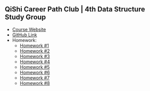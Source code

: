 ## QiShi Career Path Club | 4th Data Structure Study Group

* <a href="https://www.qishicpc.com/activities/profile/163/">Course Website</a>
* <a href="https://github.com/smartzdp/QiShi-Career-Path-Club/tree/master/4th%20Data%20Structure%20Study%20Group">GitHub Link</a>
* Homework:
  * <a href="https://smartzdp.github.io/qishicpc/ds004/hw1.html">Homework #1</a>
  * <a href="https://smartzdp.github.io/qishicpc/ds004/hw2.html">Homework #2</a>
  * <a href="https://smartzdp.github.io/qishicpc/ds004/hw3.html">Homework #3</a>
  * <a href="https://smartzdp.github.io/qishicpc/ds004/hw4.html">Homework #4</a>
  * <a href="https://smartzdp.github.io/qishicpc/ds004/hw5.html">Homework #5</a>
  * <a href="https://smartzdp.github.io/qishicpc/ds004/hw6.html">Homework #6</a>
  * <a href="https://smartzdp.github.io/qishicpc/ds004/hw7.html">Homework #7</a>
  * <a href="https://smartzdp.github.io/qishicpc/ds004/hw8.html">Homework #8</a>
